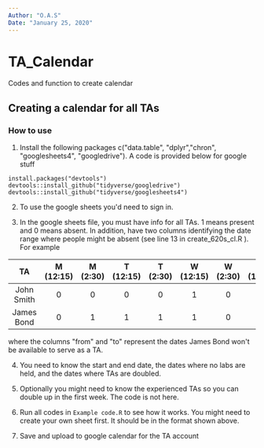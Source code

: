 ```yaml
---
Author: "O.A.S"
Date: "January 25, 2020"
---
```


# TA_Calendar
Codes and function to create calendar

## Creating a calendar for all TAs

### How to use

1. Install the following packages c("data.table", "dplyr","chron", "googlesheets4", "googledrive"). A code is provided below for google stuff

```{r, eval=FALSE}
install.packages("devtools")
devtools::install_github("tidyverse/googledrive")
devtools::install_github("tidyverse/googlesheets4")
```

2. To use the google sheets you'd need to sign in.

3. In the google sheets file, you must have info for all TAs. 1 means present and 0 means absent.  In addition, have two columns identifying the date range where people might be absent (see line 13 in create_620s_cl.R ). For example

| TA  | M (12:15) | M (2:30) | T (12:15) | T (2:30) | W (12:15) | W (2:30) | Th (12:15) | Th (2:30) | F (12:15) | F (2:30) | from | to |
|:----------:|:---------:|:--------:|:---------:|:--------:|:---------:|:--------:|:----------:|:---------:|:---------:|:--------:|:--------:|:--------:|
| John Smith | 0 | 0 | 0 | 0 | 1 | 0 | 1 | 0 | 1 | 0 |  |  |
| James Bond | 0 | 1 | 1 | 1 | 1 | 0 | 1 | 1 | 1 | 1 | 05/12/18 | 05/16/18 |

where the columns "from" and "to" represent the dates James Bond won't be available to serve as a TA.

4. You need to know the start and end date, the dates where no labs are held, and the dates where TAs are doubled.

5. Optionally you might need to know the experienced TAs so you can double up in the first week. The code is not here.

6. Run all codes in ```Example code.R``` to see how it works. You might need to create your own sheet first. It should be in the format shown above.

7. Save and upload to google calendar for the TA account

